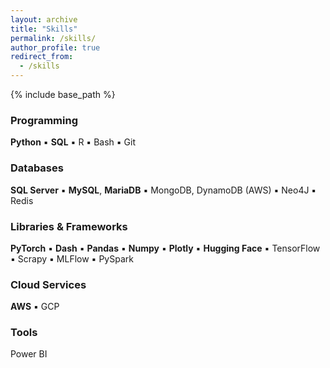 ```yaml
---
layout: archive
title: "Skills"
permalink: /skills/
author_profile: true
redirect_from:
  - /skills
---
```


{% include base_path %}

### Programming

__Python__
▪️ __SQL__
▪️ R
▪️ Bash
▪️ Git

### Databases

__SQL Server__
▪️ __MySQL__, __MariaDB__
▪️ MongoDB, DynamoDB (AWS)
▪️ Neo4J
▪️ Redis

### Libraries & Frameworks

__PyTorch__
▪️ __Dash__
▪️ __Pandas__
▪️ __Numpy__
▪️ __Plotly__
▪️ __Hugging Face__
▪️ TensorFlow
▪️ Scrapy
▪️ MLFlow
▪️ PySpark

### Cloud Services

__AWS__
▪️ GCP

### Tools

Power BI
